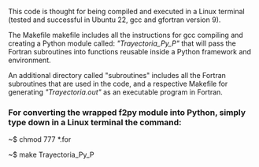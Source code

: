 This code is thought for being compiled and executed in a Linux terminal (tested and successful in Ubuntu 22, gcc and gfortran version 9). 

The Makefile makefile includes all the instructions for gcc compiling and creating a Python module called: *"Trayectoria_Py_P"* that will pass the Fortran subroutines into functions reusable inside a Python framework and environment.

An additional directory called "subroutines" includes all the Fortran subroutines that are used in the code, and a respective Makefile for generating *"Trayectoria.out"* as an executable program in Fortran.

<h3>For converting the wrapped f2py module into Python, simply type down in a Linux terminal the command: </h3>

~$ chmod 777 *.for

~$ make Trayectoria_Py_P
